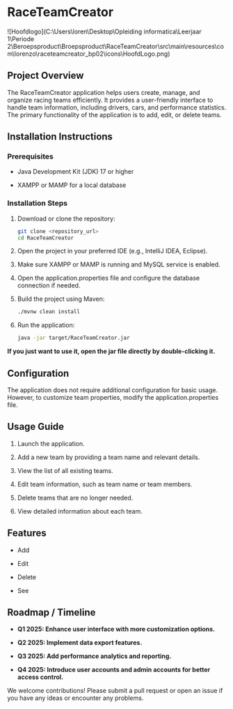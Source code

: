 # RaceTeamCreator

![Hoofdlogo](C:\Users\loren\Desktop\Opleiding informatica\Leerjaar 1\Periode 2\Beroepsproduct\Broepsproduct\RaceTeamCreator\src\main\resources\com\lorenzo\raceteamcreator_bp02\icons\HoofdLogo.png)

## Project Overview

The RaceTeamCreator application helps users create, manage, and organize racing teams efficiently. It provides a user-friendly interface to handle team information, including drivers, cars, and performance statistics. The primary functionality of the application is to add, edit, or delete teams.

## Installation Instructions

### Prerequisites

* Java Development Kit (JDK) 17 or higher

* XAMPP or MAMP for a local database

### Installation Steps

1. Download or clone the repository:

    ```bash
    git clone <repository_url>
    cd RaceTeamCreator
    ```

2. Open the project in your preferred IDE (e.g., IntelliJ IDEA, Eclipse).

3. Make sure XAMPP or MAMP is running and MySQL service is enabled.

4. Open the application.properties file and configure the database connection if needed.

5. Build the project using Maven:
    ```bash
    ./mvnw clean install
    ```

6. Run the application:
    ```bash
    java -jar target/RaceTeamCreator.jar
    ```

**If you just want to use it, open the jar file directly by double-clicking it.**

## Configuration

The application does not require additional configuration for basic usage. However, to customize team properties, modify the application.properties file.

## Usage Guide

1. Launch the application.

2. Add a new team by providing a team name and relevant details.

3. View the list of all existing teams.

4. Edit team information, such as team name or team members.

5. Delete teams that are no longer needed.

6. View detailed information about each team.

## Features

* Add

* Edit

* Delete

* See

## Roadmap / Timeline

* **Q1 2025: Enhance user interface with more customization options.**

* **Q2 2025: Implement data export features.**

* **Q3 2025: Add performance analytics and reporting.**

* **Q4 2025: Introduce user accounts and admin accounts for better access control.**

We welcome contributions! Please submit a pull request or open an issue if you have any ideas or encounter any problems.

